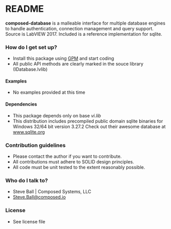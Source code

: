 # README #

**composed-database** is a malleable interface for multiple database engines to handle authentication, connection management and query support.  Source is LabVIEW 2017.
Included is a reference implementation for sqlite.

### How do I get set up?
- Install this package using [GPM](https://gpackage.io) and start coding
- All public API methods are clearly marked in the souce library (IDatabase.lvlib)

#### Examples
- No examples provided at this time

#### Dependencies
- This package depends only on base *vi.lib*
- This distribution includes precompiled public domain sqlite binaries for Windows 32/64 bit version 3.27.2  Check out their awesome database at www.sqlite.org

### Contribution guidelines
- Please contact the author if you want to contribute.
- All contributions must adhere to SOLID design principles.
- All code must be unit tested to the extent reasonably possible.

### Who do I talk to?
- Steve Ball | Composed Systems, LLC
- Steve.Ball@composed.io

### License
- See license file